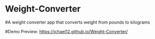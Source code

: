 # Weight-Converter
 #A weight converter app that converts weight from pounds to kilograms 

#Demo Preview: https://jchael12.github.io/Weight-Converter/
